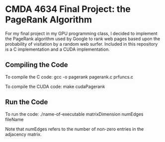 # CMDA 4634 Final Project: the PageRank Algorithm

For my final project in my GPU programming class, I decided to implement the PageRank algorithm used by Google to rank web pages based upon the probability of visitation by a random web surfer. Included in this repository is a C implementation and a CUDA implementation.

## Compiling the Code

To compile the C code: gcc -o pagerank pagerank.c prfuncs.c

To compile the CUDA code: make cudaPagerank

## Run the Code

To run the code: ./name-of-executable matrixDimension numEdges fileName

Note that numEdges refers to the number of non-zero entries in the adjacency matrix.

